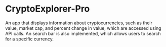# CryptoExplorer-Pro
An app that displays information about cryptocurrencies, such as their value, market cap, and percent change in value, which are accessed using API calls. An search bar is also implemented, which allows users to search for a specific currency.
